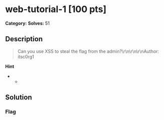 # web-tutorial-1 [100 pts]

**Category:** 
**Solves:** 51

## Description
>Can you use XSS to steal the flag from the admin?\r\n\r\n\r\nAuthor: itsc0rg1

**Hint**
* -

## Solution

### Flag

